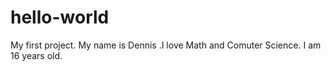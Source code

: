 # hello-world
My first project.
My name is Dennis .I love Math and Comuter Science. I am 16 years old. 

